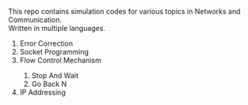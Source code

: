 This repo contains simulation codes for various topics in Networks and Communication.</br>
Written in multiple languages.
</br>
<ol>
  <li>Error Correction</li>
  <li>Socket Programming</li>
  <li>Flow Control Mechanism</li>
  <ol>
    <li>Stop And Wait</li>
    <li>Go Back N</li>
  </ol>
  <li>IP Addressing</li>
</ol>
